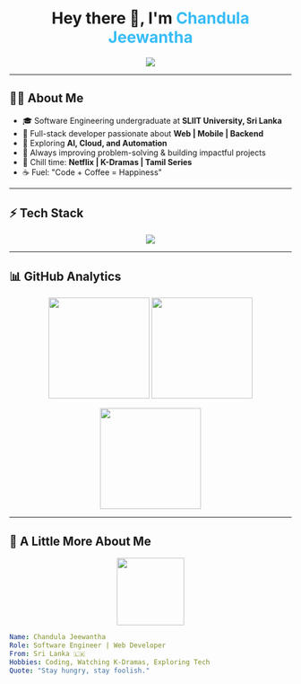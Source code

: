 <!-- Stylish Header -->
<h1 align="center">
  Hey there 👋, I'm <span style="color:#36BCF7;">Chandula Jeewantha</span>
</h1>

<p align="center">
  <img src="https://readme-typing-svg.herokuapp.com?font=Fira+Code&pause=1000&color=36BCF7&center=true&vCenter=true&width=500&lines=Software+Engineer+%7C+Web+Developer;AI+%26+Backend+Enthusiast;SLIIT+Undergraduate;Always+Learning+New+Tech">
</p>

---

## 👨‍💻 About Me  
- 🎓 Software Engineering undergraduate at **SLIIT University, Sri Lanka**  
- 💼 Full-stack developer passionate about **Web | Mobile | Backend**  
- 🌱 Exploring **AI, Cloud, and Automation**  
- 🎯 Always improving problem-solving & building impactful projects  
- 🍿 Chill time: **Netflix | K-Dramas | Tamil Series**  
- ☕ Fuel: "Code + Coffee = Happiness"  

---

## ⚡ Tech Stack  
<p align="center">
  <img src="https://skillicons.dev/icons?i=html,css,tailwind,js,php,java,cpp,kotlin,mongodb,express,react,nodejs,mysql,git,github&perline=7"/>
</p>

---

## 📊 GitHub Analytics  
<p align="center">
  <img src="https://github-readme-stats.vercel.app/api?username=Chandulajeewantha2003&show_icons=true&theme=tokyonight&hide_border=true&count_private=true" height="180">
  <img src="https://github-readme-streak-stats.herokuapp.com/?user=Chandulajeewantha2003&theme=tokyonight&hide_border=true" height="180">
</p>

<p align="center">
  <img src="https://github-readme-stats.vercel.app/api/top-langs/?username=Chandulajeewantha2003&layout=compact&theme=tokyonight&hide_border=true" height="180">
</p>

---

## 🎨 A Little More About Me  
<p align="center">
  <img src="https://media.giphy.com/media/WUlplcMpOCEmTGBtBW/giphy.gif" width="120" />
</p>

```yaml
Name: Chandula Jeewantha
Role: Software Engineer | Web Developer
From: Sri Lanka 🇱🇰
Hobbies: Coding, Watching K-Dramas, Exploring Tech
Quote: "Stay hungry, stay foolish."
